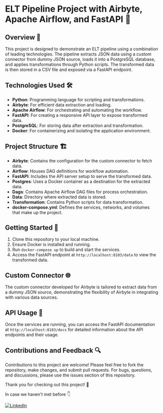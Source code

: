 # ELT Pipeline Project with Airbyte, Apache Airflow, and FastAPI 🔄

## Overview 📖
This project is designed to demonstrate an ELT pipeline using a combination of leading technologies. The pipeline extracts JSON data using a custom connector from dummy JSON source, loads it into a PostgreSQL database, and applies transformations through Python scripts. The transformed data is then stored in a CSV file and exposed via a FastAPI endpoint.

## Technologies Used 🛠️
- **Python**: Programming language for scripting and transformations.
- **Airbyte**: For efficient data extraction and loading.
- **Apache Airflow**: For orchestrating and automating the workflow.
- **FastAPI**: For creating a responsive API layer to expose transformed data.
- **PostgreSQL**: For storing data after extraction and transformation.
- **Docker**: For containerizing and isolating the application environment.

## Project Structure 🏗️
- **Airbyte**: Contains the configuration for the custom connector to fetch data.
- **Airflow**: Houses DAG definitions for workflow automation.
- **FastAPI**: Includes the API server setup to serve the transformed data.
- **Postgres**: Uses a Docker container as a destination for the extracted data.
- **Dags**: Contains Apache Airflow DAG files for process orchestration.
- **Data**: Directory where extracted data is stored.
- **Transformation**: Contains Python scripts for data transformation.
- **docker-compose.yml**: Defines the services, networks, and volumes that make up the project.

## Getting Started 🚀
1. Clone this repository to your local machine.
2. Ensure Docker is installed and running.
3. Run `docker-compose up` to build and start the services.
4. Access the FastAPI endpoint at `http://localhost:8103/data` to view the transformed data.

## Custom Connector 🌐
The custom connector developed for Airbyte is tailored to extract data from a dummy JSON source, demonstrating the flexibility of Airbyte in integrating with various data sources.

## API Usage 📡
Once the services are running, you can access the FastAPI documentation at `http://localhost:8103/docs` for detailed information about the API endpoints and their usage.

## Contributions and Feedback 🔍
Contributions to this project are welcome! Please feel free to fork the repository, make changes, and submit pull requests. For bugs, questions, and discussions, please use the issues section of this repository.

Thank you for checking out this project! 🌟

In case we haven't met before 👇  

<a href="https://www.linkedin.com/in/swaviman-kumar/" target="_blank"><img src="https://img.shields.io/badge/LinkedIn-0077B5?style=for-the-badge&logo=linkedin&logoColor=white" alt="LinkedIn"></a>
